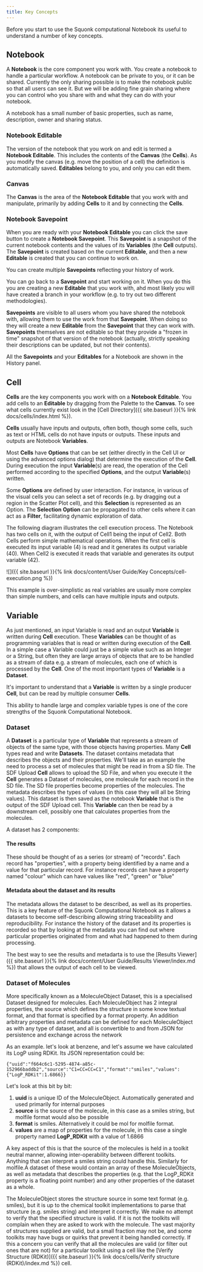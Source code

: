 ```yaml
---
title: Key Concepts
---
```


Before you start to use the Squonk computational Notebook its useful to understand a number of key concepts.

## Notebook

A **Notebook** is the core component you work with. You create a notebook to handle a particular workflow. A notebook can be private to you, or it can be shared. Currently the only sharing possible is to make the notebook public so that all users can see it. But we will be adding fine grain sharing where you can control who you share with and what they can do with your notebook.

A notebook has a small number of basic properties, such as name, description, owner and sharing status.

### Notebook Editable

The version of the notebook that you work on and edit is termed a **Notebook Editable**. This includes the contents of the **Canvas** (the **Cells**). As you modify the canvas (e.g. move the position of a cell) the definition is automatically saved. **Editables** belong to you, and only you can edit them.

### Canvas

The **Canvas** is the area of the **Notebook Editable** that you work with and manipulate, primarily by adding **Cells** to it and by connecting the **Cells**.

### Notebook Savepoint

When you are ready with your **Notebook Editable** you can click the save button to create a **Notebook Savepoint**. This **Savepoint** is a snapshot of the current notebook contents and the values of its **Variables** (the **Cell** outputs). The **Savepoint** is created based on the current **Editable**, and then a new **Editable** is created that you can continue to work on.

You can create multiple **Savepoints** reflecting your history of work.

You can go back to a **Savepoint** and start working on it. When you do this you are creating a new **Editable** that you work with, ahd most likely you will have created a branch in your workflow (e.g. to try out two different methodologies).

**Savepoints** are visible to all users whom you have shared the notebook with, allowing them to use the work from that **Savepoint**. When doing so they will create a new **Editable** from the **Savepoint** that they can work with. **Savepoints** themselves are not editable so that they provide a "frozen in time" snapshot of that version of the notebook (actually, strictly speaking their descriptions can be updated, but not their contents).

All the **Savepoints** and your **Editables** for a Notebook are shown in the History panel.

## Cell

**Cells** are the key components you work with on a **Notebook Editable**. You add cells to an **Editable** by dragging from the Palette to the **Canvas**. To see what cells currently exist look in the [Cell Directory]({{ site.baseurl }}{% link docs/cells/index.html %}).

**Cells** usually have inputs and outputs, often both, though some cells, such as text or HTML cells do not have inputs or outputs. These inputs and outputs are Notebook **Variables**.

Most **Cells** have **Options** that can be set (either directly in the Cell UI or using the advanced options dialog) that determine the execution of the **Cell**. During execution the input **Variable**(s) are read, the operation of the Cell performed according to the specified **Options**, and the output **Variable**(s) written.

Some **Options** are defined by user interaction. For instance, in various of the visual cells you can select a set of records (e.g. by dragging out a region in the Scatter Plot cell), and this **Selection** is represented as an Option. The **Selection** **Option** can be propagated to other cells where it can act as a **Filter**, facilitating dynamic exploration of data.

The following diagram illustrates the cell execution process. The Notebook has two cells on it, with the output of Cell1 being the input of Cell2. Both Cells perform simple mathematical operations. When the first cell is executed its input variable (4) is read and it generates its output variable (40). When Cell2 is executed it reads that variable and generates its output variable (42).

![]({{ site.baseurl }}{% link docs/content/User Guide/Key Concepts/cell-execution.png %})

This example is over-simplistic as real variables are usually more complex than simple numbers, and cells can have multiple inputs and outputs.

## Variable

As just mentioned, an input Variable is read and an output **Variable** is written during **Cell** execution. These **Variables** can be thought of as programming variables that is read or written during execution of the **Cell**. In a simple case a Variable could just be a simple value such as an Integer or a String, but often they are large arrays of objects that are to be handled as a stream of data e.g. a stream of molecules, each one of which is processed by the **Cell**. One of the most important types of **Variable** is a **Dataset**.

It's important to understand that a **Variable** is written by a single producer **Cell**, but can be read by multiple consumer **Cells**.

This ability to handle large and complex variable types is one of the core strengths of the Squonk Computational Notebook.

### Dataset

A **Dataset** is a particular type of **Variable** that represents a stream of objects of the same type, with those objects having properties. Many **Cell** types read and write **Datasets**. The dataset contains metadata that describes the objects and their properties. We'll take as an example the need to process a set of molecules that might be read in from a SD file. The SDF Upload **Cell** allows to upload the SD File, and when you execute it the **Cell** generates a Dataset of molecules, one molecule for each record in the SD file. The SD file properties become properties of the molecules. The metadata describes the types of values (in this case they will all be String values). This dataset is then saved as the notebook **Variable** that is the output of the SDF Upload cell. This **Variable** can then be read by a downstream cell, possibly one that calculates properties from the molecules.

A dataset has 2 components:

#### The results

These should be thought of as a series (or stream) of "records". Each record has "properties", with a property being identified by a name and a value for that particular record. For instance records can have a property named "colour" which can have values like "red", "green" or "blue"

#### Metadata about the dataset and its results

The metadata allows the dataset to be described, as well as its properties. This is a key feature of the Squonk Computational Notebook as it allows a datasets to become self-describing allowing string traceability and reproducibility. For instance the history of the dataset and its properties is recorded so that by looking at the metadata you can find out where particular properties originated from and what had happened to them during processing.

The best way to see the results and metadarta is to use the [Results Viewer]({{ site.baseurl }}{% link docs/content/User Guide/Results Viewer/index.md %}) that allows the output of each cell to be viewed.

### Dataset of Molecules

More specifically known as a MoleculeObject Dataset, this is a specialised Dataset designed for molecules. Each MoleculeObject has 2 integral properties, the source which defines the structure in some know textual format, and that format is specified by a format property. An addition arbitrary properties and metadata can be defined for each MoleculeObject as with any type of dataset, and all is convertible to and from JSON for persistence and exchange across the network

As an example. let's look at benzene, and let's assume we have calculated its LogP using RDKit. Its JSON representation could be:

`{"uuid":"f664c6c1-5295-4874-a85c-152966baddb2","source":"C1=CC=CC=C1","format":"smiles","values":{"LogP_RDKit":1.6866}}`

Let's look at this bit by bit:

1. **uuid** is a unique ID of the MoleculeObject.  Automatically generated and used primarily for internal purposes
1. **source** is the source of the molecule, in this case as a smiles string, but molfile format would also be possible
1. **format** is smiles. Alternatively it could be mol for molfile format.
1. **values** are a map of properties for the molecule, in this case a single property named **LogP_RDKit** with a value of 1.6866


A key aspect of this is that the source of the molecules is held in a toolkit neutral manner, allowing inter-operability between different toolkits. Anything that can interpret a smiles string could handle this. Similarly for molfile.A dataset of these would contain an array of these MoleculeObjects, as well as metadata that describes the properties (e.g. that the LogP_RDKit property is a floating point number) and any other properties of the dataset as a whole.

The MoleculeObject stores the structure source in some text format (e.g. smiles), but it is up to the chemical toolkit implementations to parse that structure (e.g. smiles string) and interpret it correctly. We make no attempt to verify that the specified structure is valid. If it is not the toolkits will complain when they are asked to work with the molecule. The vast majority of structures supplied are valid, but a small fraction may not be, and some toolkits may have bugs or quirks that prevent it being handled correctly. If this a concern you can verify that all the molecules are valid (or filter out ones that are not) for a particular toolkit using a cell like the [Verify Structure (RDKit)]({{ site.baseurl }}{% link docs/cells/Verify structure (RDKit)/index.md %}) cell.

